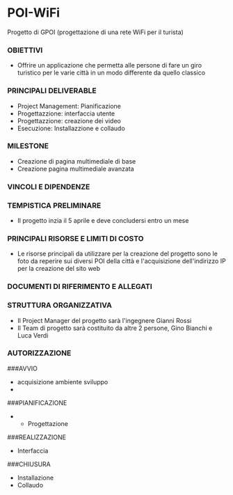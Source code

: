# POI-WiFi      
Progetto di GPOI (progettazione di una rete WiFi per il turista)


### OBIETTIVI
- Offrire un applicazione che permetta alle persone di fare un giro turistico per le varie città in un modo differente da quello classico

### PRINCIPALI DELIVERABLE
- Project Management: Pianificazione
- Progettazzione: interfaccia utente
- Progettazzione: creazione dei video  
- Esecuzione: Installazzione e collaudo 

### MILESTONE
- Creazione di pagina multimediale di base
- Creazione pagina multimediale avanzata 

### VINCOLI E DIPENDENZE

### TEMPISTICA PRELIMINARE
- Il progetto inzia il 5 aprile e deve concludersi entro un mese 

### PRINCIPALI RISORSE E LIMITI DI COSTO 
- Le risorse principali da utilizzare per la creazione del progetto sono le foto da reperire sui diversi POI della città e l'acquisizione dell'indirizzo IP per la creazione del sito web 
 
### DOCUMENTI DI RIFERIMENTO E ALLEGATI 

### STRUTTURA ORGANIZZATIVA
- Il Project Manager del progetto sarà l'ingegnere Gianni Rossi 
- Il Team di progetto sarà costituito da altre 2 persone, Gino Bianchi e Luca Verdi
### AUTORIZZAZIONE



###AVVIO 
- acquisizione ambiente sviluppo    
- 
###PIANIFICAZIONE 
- - Progettazione     
 
###REALIZZAZIONE 
- Interfaccia     

###CHIUSURA 
- Installazione 
- Collaudo 

